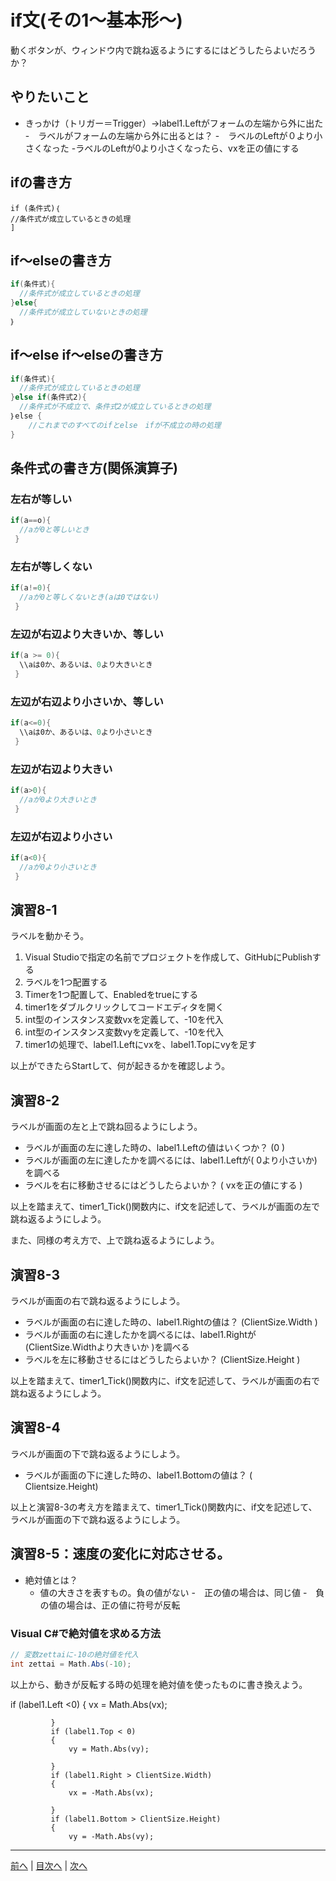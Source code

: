 # if文(その1～基本形～)
動くボタンが、ウィンドウ内で跳ね返るようにするにはどうしたらよいだろうか？

## やりたいこと
- きっかけ（トリガー＝Trigger）→label1.Leftがフォームの左端から外に出た
-　ラベルがフォームの左端から外に出るとは？
  -　ラベルのLeftが０より小さくなった
 -ラベルのLeftが0より小さくなったら、vxを正の値にする

## ifの書き方
```cｓ
if (条件式)｛
//条件式が成立しているときの処理
]
```

## if～elseの書き方
```cs
if(条件式){
  //条件式が成立しているときの処理
}else{
  //条件式が成立していないときの処理
｝
```

## if～else if～elseの書き方
```cs
if(条件式){
  //条件式が成立しているときの処理
}else if(条件式2){
  //条件式が不成立で、条件式2が成立しているときの処理
｝else {
    //これまでのすべてのifとelse　ifが不成立の時の処理
}
```

## 条件式の書き方(関係演算子)
### 左右が等しい

```cs
if(a==o){
  //aが0と等しいとき
 }
```

### 左右が等しくない

```cs
if(a!=0){
  //aが0と等しくないとき(aは0ではない)
 }
```

### 左辺が右辺より大きいか、等しい

```cs
if(a >= 0){
  \\aは0か、あるいは、0より大きいとき
 }
```

### 左辺が右辺より小さいか、等しい

```cs
if(a<=0){
  \\aは0か、あるいは、0より小さいとき
 }
```

### 左辺が右辺より大きい

```cs
if(a>0){
  //aが0より大きいとき
 }
```

### 左辺が右辺より小さい

```cs
if(a<0){
  //aが0より小さいとき
 }
```

## 演習8-1
ラベルを動かそう。

1.	Visual Studioで指定の名前でプロジェクトを作成して、GitHubにPublishする
2.	ラベルを1つ配置する
3.	Timerを1つ配置して、Enabledをtrueにする
4.	timer1をダブルクリックしてコードエディタを開く
5.	int型のインスタンス変数vxを定義して、-10を代入
6.	int型のインスタンス変数vyを定義して、-10を代入
7.	timer1の処理で、label1.Leftにvxを、label1.Topにvyを足す

以上ができたらStartして、何が起きるかを確認しよう。

## 演習8-2
ラベルが画面の左と上で跳ね回るようにしよう。

- ラベルが画面の左に達した時の、label1.Leftの値はいくつか？ (0 )
- ラベルが画面の左に達したかを調べるには、label1.Leftが( 0より小さいか)を調べる
- ラベルを右に移動させるにはどうしたらよいか？ ( vxを正の値にする )

以上を踏まえて、timer1_Tick()関数内に、if文を記述して、ラベルが画面の左で跳ね返るようにしよう。

また、同様の考え方で、上で跳ね返るようにしよう。

## 演習8-3
ラベルが画面の右で跳ね返るようにしよう。
- ラベルが画面の右に達した時の、label1.Rightの値は？    (ClientSize.Width )
- ラベルが画面の右に達したかを調べるには、label1.Rightが(ClientSize.Widthより大きいか )を調べる
- ラベルを左に移動させるにはどうしたらよいか？ (ClientSize.Height )

以上を踏まえて、timer1_Tick()関数内に、if文を記述して、ラベルが画面の右で跳ね返るようにしよう。

## 演習8-4
ラベルが画面の下で跳ね返るようにしよう。

- ラベルが画面の下に達した時の、label1.Bottomの値は？   ( Clientsize.Height)

以上と演習8-3の考え方を踏まえて、timer1_Tick()関数内に、if文を記述して、ラベルが画面の下で跳ね返るようにしよう。

## 演習8-5：速度の変化に対応させる。
- 絶対値とは？
  - 値の大きさを表すもの。負の値がない
  -　正の値の場合は、同じ値
  -　負の値の場合は、正の値に符号が反転

### Visual C#で絶対値を求める方法

```cs
// 変数zettaiに-10の絶対値を代入
int zettai = Math.Abs(-10);
```

以上から、動きが反転する時の処理を絶対値を使ったものに書き換えよう。

 if (label1.Left <0)
             {
                 vx = Math.Abs(vx);
                
             }
             if (label1.Top < 0)
             {
                 vy = Math.Abs(vy);

             }
             if (label1.Right > ClientSize.Width)
             {
                 vx = -Math.Abs(vx);

             }
             if (label1.Bottom > ClientSize.Height)
             {
                 vy = -Math.Abs(vy);
---

[前へ](07.md) | [目次へ](README.md#%E7%9B%AE%E6%AC%A1) | [次へ](09.md)
